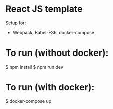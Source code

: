 # React JS template

Setup for:
  - Webpack, Babel-ES6, docker-compose

# To run (without docker):

  $ npm install
  $ npm run dev

# To run (with docker):
  $ docker-compose up
  